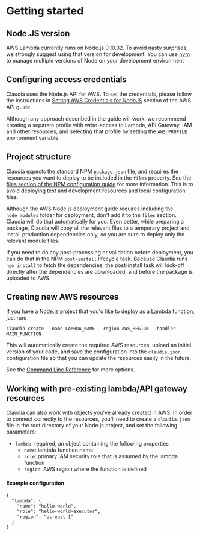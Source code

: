 # Getting started

## Node.JS version

AWS Lambda currently runs on Node.js 0.10.32. To avoid nasty surprises, we strongly suggest using that version for development. You can use [nvm](https://github.com/creationix/nvm) to manage multiple versions of Node on your development environment

## Configuring access credentials

Claudia uses the Node.js API for AWS. To set the credentials, please follow the instructions in [Setting AWS Credentials for NodeJS](http://docs.aws.amazon.com/AWSJavaScriptSDK/guide/node-configuring.html) section of the AWS API guide. 

Although any approach described in the guide will work, we recommend creating a separate profile with write-access to Lambda, API Gateway, IAM and other resources, and selecting that profile by setting the `AWS_PROFILE` environment variable.

## Project structure

Claudia expects the standard NPM `package.json` file, and requires the resources you want to deploy to be included in the `files` property. See the [files section of the NPM configuration guide](https://docs.npmjs.com/files/package.json#files) for more information. This is to avoid deploying test and development resources and local configuration files. 

Although the AWS Node.js deployment guide requires including the `node_modules` folder for deployment, don't add it to the `files` section. Claudia will do that
automatically for you. Even better, while preparing a package, Claudia will copy all the relevant files to a temporary project and install production dependencies only, so you are sure to deploy only the relevant module files. 

If you need to do any post-processing or validation before deployment, you can do that in the NPM `post-install` lifecycle task. Because Claudia runs `npm install` to fetch the dependencies, the post-install task will kick-off directly after the dependencies are downloaded, and before the package is uploaded to AWS.

## Creating new AWS resources

If you have a Node.js project that you'd like to deploy as a Lambda function, just run:

````
claudia create --name LAMBDA_NAME --region AWS_REGION --handler MAIN_FUNCTION
````

This will automatically create the required AWS resources, upload an initial version of your code, and save the configuration into the `claudia.json` configuration 
file so that you can update the resources easily in the future.

See the [Command Line Reference](../bin/usage.txt) for more options.

## Working with pre-existing lambda/API gateway resources

Claudia can also work with objects you've already created in AWS. In order to connect correctly to the resources, you'll need to 
create a `claudia.json` file in the root directory of your Node.js project, and set the following parameters:

  * `lambda`: required, an object containing the following properties
    * `name`: lambda function name
    * `role`: primary IAM security role that is assumed by the lambda function
    * `region`: AWS region where the function is defined

#### Example configuration

````
{
  "lambda": {
    "name": "hello-world",
    "role": "hello-world-executor",
    "region": "us-east-1"
  }
}
````
